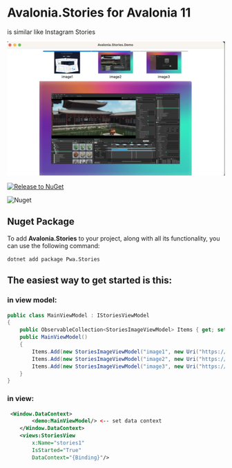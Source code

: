 # Avalonia.Stories for Avalonia 11

is similar like Instagram Stories

![](images/sample.png)

[![Release to NuGet](https://github.com/vzolotov/Avalonia.Stories/actions/workflows/release.yml/badge.svg?branch=main)](https://github.com/vzolotov/Avalonia.Stories/actions/workflows/release.yml)

![Nuget](https://img.shields.io/nuget/dt/Pwa.Stories?label=Downloads&style=flat-square)
## Nuget Package

To add __Avalonia.Stories__ to your project, along with all its functionality, you can use the following command:

```
dotnet add package Pwa.Stories
```
## The easiest way to get started is this:
### in view model:
```cs
public class MainViewModel : IStoriesViewModel
{
    public ObservableCollection<StoriesImageViewModel> Items { get; set; } = new();
    public MainViewModel()
    {
        Items.Add(new StoriesImageViewModel("image1", new Uri("https://user-images.githubusercontent.com/4672627/152126443-932966cf-57e7-4e77-9be6-62463a66b9f8.png")));
        Items.Add(new StoriesImageViewModel("image2", new Uri("https://github.com/AvaloniaUI/avaloniaui.net/blob/master/assets/showcase/GritGene.png?raw=true")));
        Items.Add(new StoriesImageViewModel("image3", new Uri("https://github.com/AvaloniaUI/avaloniaui.net/blob/master/assets/showcase/GritGene.png?raw=true")));
    }
} 
```

### in view:

```xml
 <Window.DataContext>
        <demo:MainViewModel/> <-- set data context
    </Window.DataContext>
    <views:StoriesView
        x:Name="stories1" 
        IsStarted="True"
        DataContext="{Binding}"/>
```
